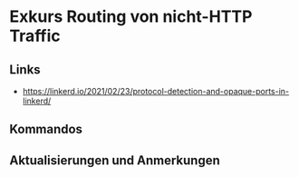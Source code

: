 # Exkurs Routing von nicht-HTTP Traffic

## Links

* https://linkerd.io/2021/02/23/protocol-detection-and-opaque-ports-in-linkerd/

## Kommandos

## Aktualisierungen und Anmerkungen
